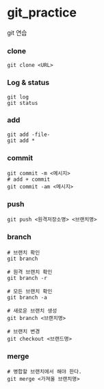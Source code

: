# git_practice

git 연습

### clone

```shell
git clone <URL>
```

### Log & status

```shell
git log
git status
```

### add

```shell
git add -file-
git add *
```

### commit

```shell
git commit -m <메시지>
# add + commit
git commit -am <메시지>
```

### push

```shell
git push <원격저장소명> <브랜치명>
```

### branch

```shell
# 브랜치 확인
git branch

# 원격 브랜치 확인
git branch -r

# 모든 브랜치 확인
git branch -a

# 새로운 브랜치 생성
git branch <브랜치명>

# 브랜치 변경
git checkout <브랜드명>
```

### merge

```shell
# 병합할 브랜치에서 해야 한다.
git merge <가져올 브랜치명>
```

